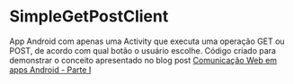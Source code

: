 SimpleGetPostClient
===================

App Android com apenas uma Activity que executa uma operação GET ou POST, de acordo com qual botão o usuário escolhe.
Código criado para demonstrar o conceito apresentado no blog post [Comunicação Web em apps Android - Parte I](http://codigo-google.blogspot.com/2014/02/comunicacao-web-em-apps-android-parte-i.html)
